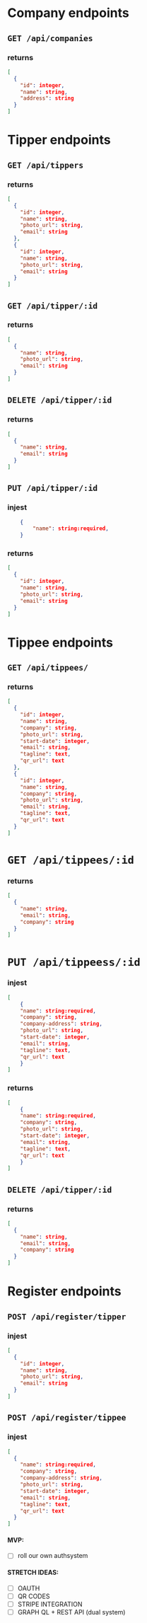 # Company endpoints

## `GET /api/companies`

### returns

```json
[
  {
    "id": integer,
    "name": string,
    "address": string
  }
]
```

# Tipper endpoints

## `GET /api/tippers`

### returns

```json
[
  {
    "id": integer,
    "name": string,
    "photo_url": string,
    "email": string
  },
  {
    "id": integer,
    "name": string,
    "photo_url": string,
    "email": string
  }
]
```

## `GET /api/tipper/:id`

### returns

```json
[
  {
    "name": string,
    "photo_url": string,
    "email": string
  }
]
```

## `DELETE /api/tipper/:id`

### returns

```json
[
  {
    "name": string,
    "email": string
  }
]
```

## `PUT /api/tipper/:id`

### injest

```json
    {
        "name": string:required,
    }
```

### returns

```json
[
  {
    "id": integer,
    "name": string,
    "photo_url": string,
    "email": string
  }
]
```

# Tippee endpoints

## `GET /api/tippees/`

### returns

```json
[
  {
    "id": integer,
    "name": string,
    "company": string,
    "photo_url": string,
    "start-date": integer,
    "email": string,
    "tagline": text,
    "qr_url": text
  },
  {
    "id": integer,
    "name": string,
    "company": string,
    "photo_url": string,
    "email": string,
    "tagline": text,
    "qr_url": text
  }
]
```

# `GET /api/tippees/:id`

### returns

```json
[
  {
    "name": string,
    "email": string,
    "company": string
  }
]
```

# `PUT /api/tippeess/:id`

### injest

```json
[
    {
    "name": string:required,
    "company": string,
    "company-address": string,
    "photo_url": string,
    "start-date": integer,
    "email": string,
    "tagline": text,
    "qr_url": text
    }
]
```

### returns

```json
[
    {
    "name": string:required,
    "company": string,
    "photo_url": string,
    "start-date": integer,
    "email": string,
    "tagline": text,
    "qr_url": text
    }
]
```

## `DELETE /api/tipper/:id`

### returns

```json
[
  {
    "name": string,
    "email": string,
    "company": string
  }
]
```

# Register endpoints

## `POST /api/register/tipper`

### injest

```json
[
  {
    "id": integer,
    "name": string,
    "photo_url": string,
    "email": string
  }
]
```

## `POST /api/register/tippee`

### injest

```json
[
  {
    "name": string:required,
    "company": string,
    "company-address": string,
    "photo_url": string,
    "start-date": integer,
    "email": string,
    "tagline": text,
    "qr_url": text
  }
]
```

#### MVP:

- [ ] roll our own authsystem

#### STRETCH IDEAS:

- [ ] OAUTH
- [ ] QR CODES
- [ ] STRIPE INTEGRATION
- [ ] GRAPH QL + REST API (dual system)

```

```
